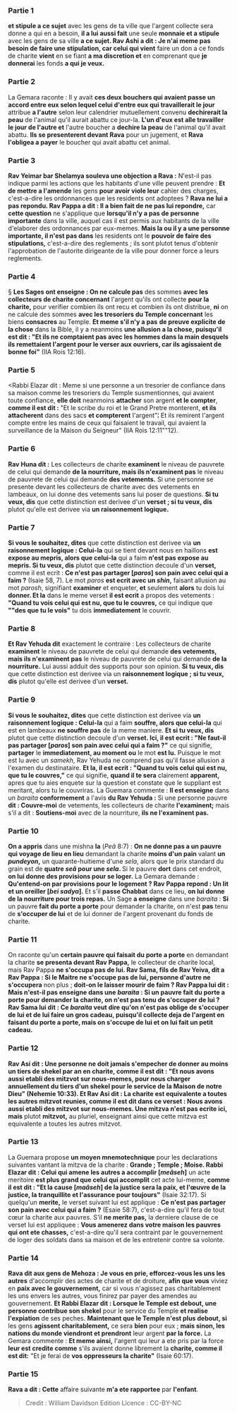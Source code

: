 
### Partie 1
<b>et stipule a ce sujet</b> avec les gens de ta ville que l'argent collecte sera donne a qui en a besoin, <b>il a lui aussi fait</b> une seule <b>monnaie et a stipule</b> avec les gens de sa ville <b>a ce sujet. Rav Ashi a dit : Je n'ai meme pas besoin de faire une stipulation, car celui qui vient</b> faire un don a ce fonds de charite <b>vient</b> en se fiant <b>a ma discretion et</b> en comprenant que <b>je donnerai</b> les fonds <b>a qui je veux.</b>

### Partie 2
La Gemara raconte : Il y avait <b>ces deux bouchers qui avaient passe un accord entre eux selon lequel celui d'entre eux qui travaillerait le jour</b> attribue <b>a l'autre</b> selon leur calendrier mutuellement convenu <b>dechirerait la peau</b> de l'animal qu'il aurait abattu ce jour-la. <b>L'un d'eux est alle travailler le jour de l'autre et</b> l'autre boucher a <b>dechire la peau</b> de l'animal qu'il avait abattu. <b>Ils se presenterent devant Rava</b> pour un jugement, et <b>Rava l'obligea a payer</b> le boucher qui avait abattu cet animal.

### Partie 3
<b>Rav Yeimar bar Shelamya souleva une objection a Rava :</b> N'est-il pas indique parmi les actions que les habitants d'une ville peuvent prendre : <b>Et de mettre a l'amende</b> les gens <b>pour avoir viole leur</b> cahier des charges, c'est-a-dire les ordonnances que les residents ont adoptees ? <b>Rava ne lui a pas repondu. Rav Pappa a dit : Il a bien fait de ne pas lui repondre,</b> car <b>cette question</b> ne s'applique que <b>lorsqu'il n'y a pas de personne importante</b> dans la ville, auquel cas il est permis aux habitants de la ville d'elaborer des ordonnances par eux-memes. <b>Mais la ou il y a une personne importante, il n'est pas dans</b> les residents ont le <b>pouvoir de faire des stipulations,</b> c'est-a-dire des reglements ; ils sont plutot tenus d'obtenir l'approbation de l'autorite dirigeante de la ville pour donner force a leurs reglements.

### Partie 4
§ <b>Les Sages ont enseigne : On ne calcule pas</b> des sommes <b>avec les collecteurs de charite concernant</b> l'argent qu'ils ont collecte <b>pour la charite,</b> pour verifier combien ils ont recu et combien ils ont distribue, <b>ni</b> on ne calcule des sommes <b>avec les <b>tresoriers</b> du Temple concernant</b> les biens <b>consacres</b> au Temple. <b>Et meme s'il n'y a pas</b> <b>de preuve explicite de la chose</b> dans la Bible, il y a neanmoins <b>une allusion a la chose, puisqu'il est dit : "Et ils ne comptaient pas avec les hommes dans la main desquels ils remettaient l'argent pour le verser aux ouvriers, car ils agissaient de bonne foi"</b> (IIA Rois 12:16).

### Partie 5
<Rabbi Elazar dit : Meme si une personne a un tresorier de confiance dans sa maison</b> comme les tresoriers du Temple susmentionnes, qui avaient toute confiance, <b>elle doit</b> neanmoins <b>attacher</b> son argent <b>et le compter</b>, <b>comme il est dit : </b> "Et le scribe du roi et le Grand Pretre monterent, <b>et ils attacherent</b> dans des sacs <b>et compterent</b> l'argent"¦ Et ils remirent l'argent compte entre les mains de ceux qui faisaient le travail, qui avaient la surveillance de la Maison du Seigneur" (IIA Rois 12:11""12).

### Partie 6
<b>Rav Huna dit :</b> Les collecteurs de charite <b>examinent</b> le niveau de pauvrete de celui qui demande <b>de la nourriture, mais ils n'examinent pas</b> le niveau de pauvrete de celui qui demande <b>des vetements.</b> Si une personne se presente devant les collecteurs de charite avec des vetements en lambeaux, on lui donne des vetements sans lui poser de questions. <b>Si tu veux, dis</b> que cette distinction est derivee d'un <b>verset ; si tu veux, dis</b> plutot qu'elle est derivee via <b>un raisonnement logique.</b>

### Partie 7
<b>Si vous le souhaitez, dites</b> que cette distinction est derivee via <b>un raisonnement logique : Celui-la</b> qui se tient devant nous en haillons <b>est expose au mepris, alors que celui-la</b> qui a faim <b>n'est pas expose au mepris. Si tu veux, dis</b> plutot que cette distinction decoule d'un <b>verset,</b> comme il est ecrit : <b>Ce n'est pas partager [<i>paros</i>] son pain avec celui qui a faim ?</b> (Isaie 58, 7). Le mot <i>paros</i> <b>est ecrit avec un <i>shin</i>,</b> faisant allusion au mot <i>parosh</i>, signifiant <b>examiner</b> et enqueter, <b>et</b> seulement <b>alors</b> tu dois lui <b>donner. Et la</b> dans le meme verset <b>il est ecrit</b> a propos des vetements : <b>"Quand tu vois celui qui est nu, que tu le couvres,</b> ce qui indique que <b>""des que tu le vois"</b> tu dois <b>immediatement</b> le couvrir.

### Partie 8
<b>Et Rav Yehuda dit</b> exactement le contraire : Les collecteurs de charite <b>examinent</b> le niveau de pauvrete de celui qui demande <b>des vetements, mais ils n'examinent pas</b> le niveau de pauvrete de celui qui demande <b>de la nourriture.</b> Lui aussi adduit des supports pour son opinion. <b>Si tu veux, dis</b> que cette distinction est derivee via un <b>raisonnement logique ; si tu veux, dis</b> plutot qu'elle est derivee d'un <b>verset.</b>

### Partie 9
<b>Si vous le souhaitez, dites</b> que cette distinction est derivee via <b>un raisonnement logique : Celui-la</b> qui a faim <b>souffre, alors que celui-la</b> qui est en lambeaux <b>ne souffre pas</b> de la meme maniere. <b>Et si tu veux, dis</b> plutot que cette distinction decoule d'un <b>verset. Ici, il est ecrit : "Ne faut-il pas partager [<i>paros</i>] son pain avec celui qui a faim ?"</b> ce qui signifie, <b>partager</b> le <b>immediatement, au moment ou</b> le mot <b>est lu.</b> Puisque le mot est lu avec un <i>samekh</i>, Rav Yehuda ne comprend pas qu'il fasse allusion a l'examen du destinataire. <b>Et la, il est ecrit : "Quand tu vois celui qui est nu, que tu le couvres,"</b> ce qui signifie, <b>quand il te sera</b> clairement <b>apparent,</b> apres que tu aies enquete sur la question et constate que le suppliant est meritant, alors tu le couvriras. La Guemara commente : <b>Il est enseigne</b> dans un <i>baraita</i> <b>conformement</b> a l'avis <b>du Rav Yehuda :</b> Si une personne pauvre <b>dit : Couvre-moi</b> de vetements, les collecteurs de charite <b>l'examinent;</b> mais s'il a dit : <b>Soutiens-moi</b> avec de la nourriture, <b>ils ne l'examinent pas.</b>

### Partie 10
<b>On a appris</b> dans une mishna <b>la</b> (<i>Peâ</i> 8:7) : <b>On ne donne pas a un pauvre qui voyage de lieu en lieu</b> demandant la charite <b>moins d'un pain</b> valant <b>un <i>pundeyon</i>,</b> un quarante-huitieme d'une <i>sela</i>, alors que le prix standard du grain est de <b>quatre <i>seâ</i> pour une <i>sela</i>. </b> Si le pauvre <b>dort</b> dans cet endroit, <b>on lui donne des provisions pour se loger.</b> La Gemara demande : <b>Qu'entend-on par <b>provisions pour le logement</b> ? Rav Pappa repond : Un lit et un oreiller [<i>bei sadya</i>].</b> Et s'il <b>passe Chabbat</b> dans ce lieu, <b>on lui donne de la nourriture pour trois repas.</b> Un Sage <b>a enseigne</b> dans une <i>baraita</i> : <b>Si</b> un pauvre <b>fait du porte a porte</b> pour demander la charite, on n'est <b>pas</b> tenu de <b>s'occuper de lui</b> et de lui donner de l'argent provenant du fonds de charite.

### Partie 11
On raconte qu'un <b>certain pauvre qui faisait du porte a porte</b> en demandant la charite <b>se presenta devant Rav Pappa,</b> le collecteur de charite local, mais Rav Pappa <b>ne s'occupa pas de lui. Rav Sama, fils de Rav Yeiva, dit a Rav Pappa : Si le Maitre ne s'occupe pas de lui, personne d'autre ne s'occupera</b> non plus ; <b>doit-on le laisser <b>mourir</b> de faim ? Rav Pappa lui dit : <b>Mais n'est-il pas enseigne</b> dans une <i>baraita</i> : <b>Si</b> un pauvre <b>fait du porte a porte</b> pour demander la charite, on n'est <b>pas</b> tenu de <b>s'occuper de lui ? </b> Rav Sama lui <b>dit : </b> Ce <i>baraita</i> veut dire qu'on n'est <b>pas oblige</b> de <b>s'occuper de lui</b> et de lui faire <b>un gros cadeau,</b> puisqu'il collecte deja de l'argent en faisant du porte a porte, <b>mais on s'occupe de lui</b> et on lui fait <b>un petit cadeau.</b>

### Partie 12
<b>Rav Asi dit : Une personne ne doit jamais s'empecher de donner</b> au moins <b>un tiers de shekel par an</b> en charite, <b>comme il est dit : "Et nous avons aussi etabli des mitzvot sur nous-memes, pour nous charger annuellement du tiers d'un shekel pour le service de la Maison de notre Dieu"</b> (Nehemie 10:33). <b>Et Rav Asi dit : La charite est equivalente a toutes les</b> autres <b>mitzvot</b> reunies, <b>comme il est dit</b> dans ce verset : <b>Nous avons aussi etabli des mitzvot sur nous-memes.</b> Une mitzva n'est pas ecrite ici, mais</b> plutot <b>mitzvot,</b> au pluriel, enseignant ainsi que cette mitzva est equivalente a toutes les autres mitzvot.

### Partie 13
La Guemara propose <b>un moyen mnemotechnique</b> pour les declarations suivantes vantant la mitzva de la charite : <b>Grande ; Temple ; Moise. Rabbi Elazar dit : Celui qui amene les autres a accomplir [<i>meâseh</i>]</b> un acte meritoire <b>est plus grand que celui qui accomplit</b> cet acte lui-meme, <b>comme il est dit : "Et la cause [<i>maâseh</i>] de la justice sera la paix, et l'œuvre de la justice, la tranquillite et l'assurance pour toujours"</b> (Isaie 32:17). Si quelqu'un <b>merite,</b> le verset suivant lui est applique : <b>Ce n'est pas partager son pain avec celui qui a faim ?</b> (Esaie 58:7), c'est-a-dire qu'il fera de tout cœur la charite aux pauvres. S'il <b>ne merite pas,</b> la derniere clause de ce verset lui est appliquee : <b>Vous amenerez dans votre maison les pauvres qui ont ete chasses,</b> c'est-a-dire qu'il sera contraint par le gouvernement de loger des soldats dans sa maison et de les entretenir contre sa volonte.

### Partie 14
<b>Rava dit aux gens de Mehoza : Je vous en prie, efforcez-vous les uns les autres</b> d'accomplir des actes de charite et de droiture, <b>afin que vous</b> viviez en <b>paix avec le gouvernement,</b> car si vous n'agissez pas charitablement les uns envers les autres, vous finirez par payer des amendes au gouvernement. <b>Et Rabbi Elazar dit : Lorsque le Temple est debout, une personne contribue son shekel</b> pour le service du Temple <b>et realise l'expiation</b> de ses peches. <b>Maintenant que le Temple n'est plus debout, si</b> les gens <b>agissent charitablement,</b> ce sera <b>bien</b> pour eux ; <b>mais sinon, les nations du monde viendront et prendront</b> leur argent <b>par la force.</b> La Gemara commente : <b>Et meme ainsi,</b> l'argent qui leur a ete pris par la force <b>leur est credite comme</b> s'ils avaient donne librement la <b>charite, comme il est dit:</b> "Et je ferai de <b>vos oppresseurs la charite"</b> (Isaie 60:17).

### Partie 15
<b>Rava a dit : Cette</b> affaire suivante <b>m'a ete rapportee</b> par <b>l'enfant</b>.

>Credit : William Davidson Edition
>Licence : CC-BY-NC